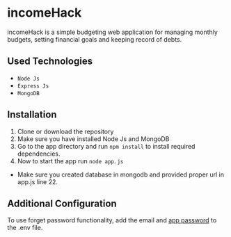 # incomeHack
incomeHack is a simple budgeting web application for managing monthly budgets, setting financial goals and keeping record of debts.

## Used Technologies
- `Node Js`
- `Express Js`
- `MongoDB`

## Installation

1. Clone or download the repository
2. Make sure you have installed Node Js and MongoDB
3. Go to the app directory and run ```npm install``` to install required dependencies.
4. Now to start the app run ```node app.js```

* Make sure you created database in mongodb and provided proper url in app.js line 22.

## Additional Configuration

To use forget password functionality, add the email and [app password](https://support.google.com/accounts/answer/185833?visit_id=638372979865655056-973500272&p=InvalidSecondFactor&rd=1) to the .env file.